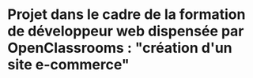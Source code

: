 # Projet dans le cadre de la formation de développeur web dispensée par OpenClassrooms : "création d'un site e-commerce"
